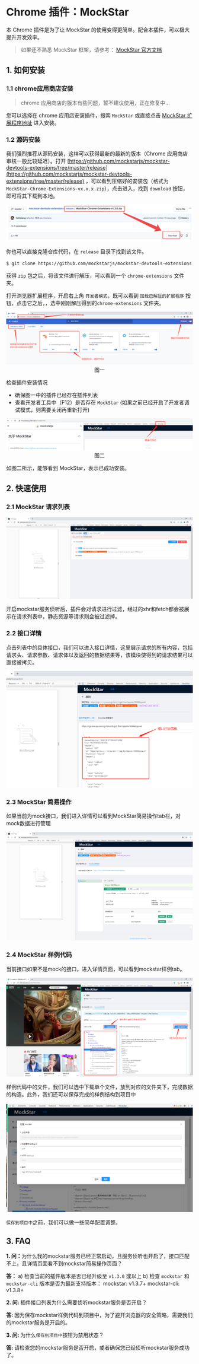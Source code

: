 # Chrome 插件：MockStar

本 Chrome 插件是为了让 MockStar 的使用变得更简单。配合本插件，可以极大提升开发效率。

> 如果还不熟悉 MockStar 框架，请参考： [MockStar 官方文档](https://mockstarjs.github.io/mockstar/)

## 1. 如何安装

### 1.1 chrome应用商店安装

> chrome 应用商店的版本有些问题，暂不建议使用，正在修复中...

您可以选择在 chrome 应用店安装插件，搜索 `MockStar` 或直接点击 [MockStar 扩展程序地址](https://chrome.google.com/webstore/detail/mockstar/ilobmcmmonneghpjpkcjgbbbmccnngfn?utm_source=chrome-ntp-icon) 进入安装。

### 1.2 源码安装

我们强烈推荐从源码安装，这样可以获得最新的最新的版本（Chrome 应用商店审核一般比较延迟）。打开 [https://github.com/mockstarjs/mockstar-devtools-extensions/tree/master/release](https://github.com/mockstarjs/mockstar-devtools-extensions/tree/master/release) ，可以看到压缩好的安装包（格式为 `MockStar-Chrome-Extensions-vx.x.x.zip`），点击进入，找到 `download` 按钮，即可将其下载到本地。

![](./img/download-zip.png)

你也可以直接克隆仓库代码，在 `release` 目录下找到该文件。

```bash
$ git clone https://github.com/mockstarjs/mockstar-devtools-extensions
```

获得 `zip` 包之后，将该文件进行解压，可以看到一个 `chrome-extensions` 文件夹。

打开浏览器扩展程序，开启右上角 `开发者模式`，既可以看到 `加载已解压的扩展程序` 按钮，点击它之后，，选中刚刚解压得到的`chrome-extensions` 文件夹。

<img src="./mockstar-devtools-extensions-images/添加插件.png" alt="image-添加插件" style="zoom:100%;" />
<center>图一</center>

检查插件安装情况

- 确保图一中的插件已经存在插件列表
- 查看开发者工具中（F12）是否存在 `MockStar` (如果之前已经开启了开发者调试模式，则需要关闭再重新打开)

<img src="./mockstar-devtools-extensions-images/检查安装.png" alt="image-检查安装" style="zoom:100%;" />
<center>图二</center>

如图二所示，能够看到 MockStar，表示已成功安装。

## 2. 快速使用

### 2.1 MockStar 请求列表

<img src="./mockstar-devtools-extensions-images/请求列表.png" alt="image-请求列表" style="zoom:100%;" />

开启mockstar服务侦听后，插件会对请求进行过滤，经过的xhr和fetch都会被展示在请求列表中，静态资源等请求则会被过滤掉。

### 2.2 接口详情

点击列表中的具体接口，我们可以进入接口详情，这里展示请求的所有内容，包括请求头、请求参数、请求体以及返回的数据结果等，该模块使得到的请求结果可以直接被拷贝。

<img src="./mockstar-devtools-extensions-images/接口详情.png" alt="image-接口详情" style="zoom:100%;" />

### 2.3 MockStar 简易操作

如果当前为mock接口，我们进入详情可以看到MockStar简易操作tab栏，对mock数据进行管理

<img src="./mockstar-devtools-extensions-images/mockstar简易操作.png" alt="image-mockstar简易操作" style="zoom:100%;" />

### 2.4 MockStar 样例代码

当前接口如果不是mock的接口，进入详情页面，可以看到mockstar样例tab。

<img src="./mockstar-devtools-extensions-images/mockstar样例代码.png" alt="image-mockstar样例代码" style="zoom:100%;" />

样例代码中的文件，我们可以选中下载单个文件，放到对应的文件夹下，完成数据的构造。此外，我们还可以保存完成的样例结构到项目中

<img src="./mockstar-devtools-extensions-images/mockstar样例代码创建mocker.png" alt="image-mockstar样例代码创建mocker" style="zoom:100%;" />

`保存到项目中`之前，我们可以做一些简单配置调整。


## 3. FAQ

<b>1. 问：</b>为什么我的mockstar服务已经正常启动，且服务侦听也开启了，接口匹配不上，且详情页面看不到mockstar简易操作页面？

<b>答：</b>
    a) 检查当前的插件版本是否已经升级至 `v1.3.0` 或以上
    b) 检查 `mockstar` 和 `mockstar-cli` 版本是否为最新支持版本：
    mockstar: v1.3.7+
    mockstar-cli: v1.3.8+

<b>2. 问: </b> 插件接口列表为什么需要侦听mockstar服务是否开启？

<b>答: </b>因为保存mockstar样例代码到项目中，为了避开浏览器的安全策略，需要我们的mockstar服务是开启的。


<b>3. 问: </b> 为什么`保存到项目中`按钮为禁用状态？

<b>答: </b>请检查您的mockstar服务是否开启，或者确保您已经侦听mockstar服务成功了。
